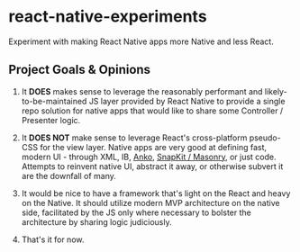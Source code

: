# react-native-experiments

Experiment with making React Native apps more Native and less React.

## Project Goals & Opinions

1) It __DOES__ makes sense to leverage the reasonably performant and likely-to-be-maintained JS layer provided by React Native to provide a single repo solution for native apps that would like to share some Controller / Presenter logic.

2) It __DOES NOT__ make sense to leverage React's cross-platform pseudo-CSS for the view layer. Native apps are very good at defining fast, modern UI - through XML, IB, [Anko](https://github.com/Kotlin/anko), [SnapKit / Masonry](https://github.com/SnapKit), or just code. Attempts to reinvent native UI, abstract it away, or otherwise subvert it are the downfall of many.

3) It would be nice to have a framework that's light on the React and heavy on the Native. It should utilize modern MVP architecture on the native side, facilitated by the JS only where necessary to bolster the architecture by sharing logic judiciously.

4) That's it for now.
